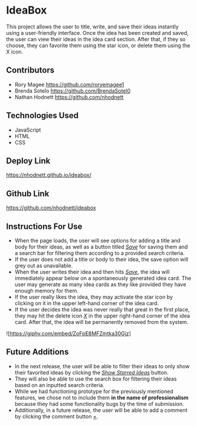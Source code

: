 # IdeaBox

This project allows the user to title, write, and save their ideas instantly using a user-friendly interface.  Once the idea has been created and saved, the user can view their ideas in the idea card section. After that, if they so choose, they can favorite them using the star icon, or delete them using the X icon.

## Contributors
- Rory Magee https://github.com/roryemagee1
- Brenda Sotelo https://github.com/BrendaSotel0
- Nathan Hodnett https://github.com/nhodnett

## Technologies Used
- JavaScript
- HTML
- CSS

## Deploy Link
https://nhodnett.github.io/ideabox/

## Github Link
https://github.com/nhodnett/ideabox

## Instructions For Use
- When the page loads, the user will see options for adding a title and body for their ideas, as well as a button titled <u>*Save*</u> for saving them and a search bar for filtering them according to a provided search criteria.
- If the user does not add a title or body to their idea, the save option will grey out as unavailable.
- When the user writes their idea and then hits <u>*Save*</u>, the idea will immediately appear below on a spontaneously generated idea card.  The user may generate as many idea cards as they like provided they have enough memory for them.
- If the user really likes the idea, they may activate the star icon by clicking on it in the upper left-hand corner of the idea card.
- If the user decides the idea was never really that great in the first place, they may hit the delete icon <u>*X*</u> in the upper right-hand corner of the idea card.  After that, the idea will be permanently removed from the system.

![https://giphy.com/embed/ZoFpE8MFZmtka30Gjz]

## Future Additions
- In the next release, the user will be able to filter their ideas to only show their favorited ideas by clicking the <u>*Show Starred Ideas*</u> button.
- They will also be able to use the search box for filtering their ideas based on an inputted search criteria.
- While we had functioning prototype for the previously mentioned features, we chose not to include them **in the name of professionalism** because they had some functionality bugs by the time of submission.
- Additionally, in a future release, the user will be able to add a comment by clicking the comment button <u>*+*</u>.

